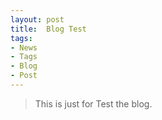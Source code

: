 ```yaml
---
layout: post
title:  Blog Test
tags:
- News
- Tags
- Blog
- Post
---
```


> This is just for Test the blog.

